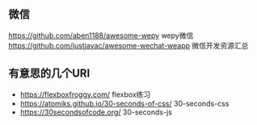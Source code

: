 ## 微信
https://github.com/aben1188/awesome-wepy wepy微信
https://github.com/justjavac/awesome-wechat-weapp 微信开发资源汇总



## 有意思的几个URl
- https://flexboxfroggy.com/ flexbox练习
- https://atomiks.github.io/30-seconds-of-css/ 30-seconds-css
- https://30secondsofcode.org/ 30-seconds-js
